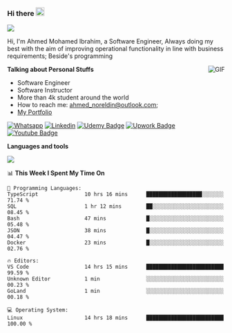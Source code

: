 ### Hi there <img src="https://raw.githubusercontent.com/MartinHeinz/MartinHeinz/master/wave.gif" width="20px">

![](https://komarev.com/ghpvc/?username=2hmad&color=lightgrey)

Hi, I'm Ahmed Mohamed Ibrahim, a Software Engineer, Always doing my best with the aim of improving operational functionality in line with business requirements; Beside's programming

  <img align="right" alt="GIF" src="https://media.giphy.com/media/836HiJc7pgzy8iNXCn/giphy.gif" />
  
**Talking about Personal Stuffs**

- Software Engineer
- Software Instructor
- More than 4k student around the world
- How to reach me: ahmed_noreldin@outlook.com;
- [My Portfolio](https://ahmednoreldin.com)

[![Whatsapp](https://img.shields.io/badge/WhatsApp-25D366?style=for-the-badge&logo=whatsapp&logoColor=white)](http://wa.me/201275457924)
[![Linkedin](https://img.shields.io/badge/LinkedIn-0077B5?style=for-the-badge&logo=linkedin&logoColor=white)](https://www.linkedin.com/in/ahmednoreldin)
[![Udemy Badge](https://img.shields.io/badge/Udemy-EC5252?style=for-the-badge&logo=Udemy&logoColor=white)](https://www.udemy.com/user/ahmed-mohamed-1/) 
[![Upwork Badge](https://img.shields.io/badge/Upwork-14a800?style=for-the-badge&logo=Upwork&logoColor=white)](https://www.upwork.com/freelancers/~01788957435aed0aa5)
[![Youtube Badge](https://img.shields.io/badge/youtube-FF0000?style=for-the-badge&logo=youtube&logoColor=white)](https://www.youtube.com/@code_with_ahmed)

**Languages and tools**  

<img src="https://skillicons.dev/icons?i=aws,gcp,azure,react,vue,flutter,php,cpp,docker,elasticsearch,express,git,githubactions,go,grafana,graphql,java,kafka,kubernetes,laravel,mongodb,mysql,nestjs,nextjs,nodejs,nuxtjs,php,postgres,postman,react,redis,redux,spring,sqlite,ts">

<!--START_SECTION:waka-->
📊 **This Week I Spent My Time On** 

```text
💬 Programming Languages: 
TypeScript               10 hrs 16 mins      ██████████████████░░░░░░░   71.74 % 
SQL                      1 hr 12 mins        ██░░░░░░░░░░░░░░░░░░░░░░░   08.45 % 
Bash                     47 mins             █░░░░░░░░░░░░░░░░░░░░░░░░   05.48 % 
JSON                     38 mins             █░░░░░░░░░░░░░░░░░░░░░░░░   04.47 % 
Docker                   23 mins             █░░░░░░░░░░░░░░░░░░░░░░░░   02.76 % 

🔥 Editors: 
VS Code                  14 hrs 15 mins      █████████████████████████   99.59 % 
Unknown Editor           1 min               ░░░░░░░░░░░░░░░░░░░░░░░░░   00.23 % 
GoLand                   1 min               ░░░░░░░░░░░░░░░░░░░░░░░░░   00.18 % 

💻 Operating System: 
Linux                    14 hrs 18 mins      █████████████████████████   100.00 % 
```


<!--END_SECTION:waka-->
 
